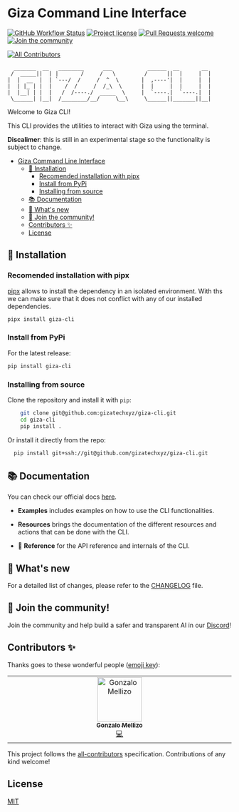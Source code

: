 # Giza Command Line Interface

[![GitHub Workflow Status](https://github.com/gizatechxyz/giza-cli/actions/workflows/onpush.yml/badge.svg)](https://github.com/gizatechxyz/giza-cli/actions/workflows/onpush.yml)
[![Project license](https://img.shields.io/github/license/gizatechxyz/orion.svg?style=flat-square)](LICENSE)
[![Pull Requests welcome](https://img.shields.io/badge/PRs-welcome-ff69b4.svg?style=flat-square)](https://github.com/gizatechxyz/orion/issues?q=is%3Aissue+is%3Aopen)
[![Join the community](https://dcbadge.vercel.app/api/server/FR3Cd88x6r?style=flat-square)](https://discord.gg/FR3Cd88x6r)
<!-- ALL-CONTRIBUTORS-BADGE:START - Do not remove or modify this section -->
[![All Contributors](https://img.shields.io/badge/all_contributors-1-orange.svg?style=flat-square)](#contributors-)
<!-- ALL-CONTRIBUTORS-BADGE:END -->

```text
  _______  __   ________      ___           ______  __       __
 /  _____||  | |       /     /   \         /      ||  |     |  |
|  |  __  |  | `---/  /     /  ^  \       |  ,----'|  |     |  |
|  | |_ | |  |    /  /     /  /_\  \      |  |     |  |     |  |
|  |__| | |  |   /  /----./  _____  \     |  `----.|  `----.|  |
 \______| |__|  /________/__/     \__\     \______||_______||__|

```

Welcome to Giza CLI!

This CLI provides the utilities to interact with Giza using the terminal.

**Discalimer**: this is still in an experimental stage so the functionality is subject to change.

- [Giza Command Line Interface](#giza-command-line-interface)
  - [🚀 Installation](#-installation)
    - [Recomended installation with pipx](#recomended-installation-with-pipx)
    - [Install from PyPi](#install-from-pypi)
    - [Installing from source](#installing-from-source)
  - [📚 Documentation](#-documentation)
  - [🌟 What's new](#-whats-new)
  - [🤝 Join the community!](#-join-the-community)
  - [Contributors ✨](#contributors-)
  - [License](#license)

## 🚀 Installation

### Recomended installation with pipx

[pipx](https://pypa.github.io/pipx/) allows to install the dependency in an isolated environment. With ths we can make sure that it does not conflict with any of our installed dependencies.

```bash
pipx install giza-cli
```

### Install from PyPi

For the latest release:

```bash
pip install giza-cli
```

### Installing from source

Clone the repository and install it with `pip`:

```bash
    git clone git@github.com:gizatechxyz/giza-cli.git
    cd giza-cli
    pip install .
```

Or install it directly from the repo:

```bash
  pip install git+ssh://git@github.com/gizatechxyz/giza-cli.git
```

## 📚 Documentation

You can check our official docs [here](https://orion-giza.gitbook.io/main-1/welcome/readme).

- **Examples** includes examples on how to use the CLI functionalities.

- **Resources** brings the documentation of the different resources and actions that can be done with the CLI.

- 🧠 **Reference** for the API reference and internals of the CLI.

## 🌟 What's new

For a detailed list of changes, please refer to the [CHANGELOG](CHANGELOG.md) file.

## 🤝 Join the community!

Join the community and help build a safer and transparent AI in our [Discord](https://discord.gg/Kt24CsMb5k)!

## Contributors ✨

Thanks goes to these wonderful people ([emoji key](https://allcontributors.org/docs/en/emoji-key)):

<!-- ALL-CONTRIBUTORS-LIST:START - Do not remove or modify this section -->
<!-- prettier-ignore-start -->
<!-- markdownlint-disable -->
<table>
  <tbody>
    <tr>
      <td align="center" valign="top" width="14.28%"><a href="https://es.linkedin.com/in/gonzalo-mellizo-soto-diaz-590260108"><img src="https://avatars.githubusercontent.com/u/18899187?v=4?s=100" width="100px;" alt="Gonzalo Mellizo"/><br /><sub><b>Gonzalo Mellizo</b></sub></a><br /><a href="https://github.com/gizatechxyz/giza-cli/commits?author=Gonmeso" title="Code">💻</a></td>
    </tr>
  </tbody>
</table>

<!-- markdownlint-restore -->
<!-- prettier-ignore-end -->

<!-- ALL-CONTRIBUTORS-LIST:END -->

This project follows the [all-contributors](https://github.com/all-contributors/all-contributors) specification. Contributions of any kind welcome!

## License

[MIT](https://choosealicense.com/licenses/mit/)
